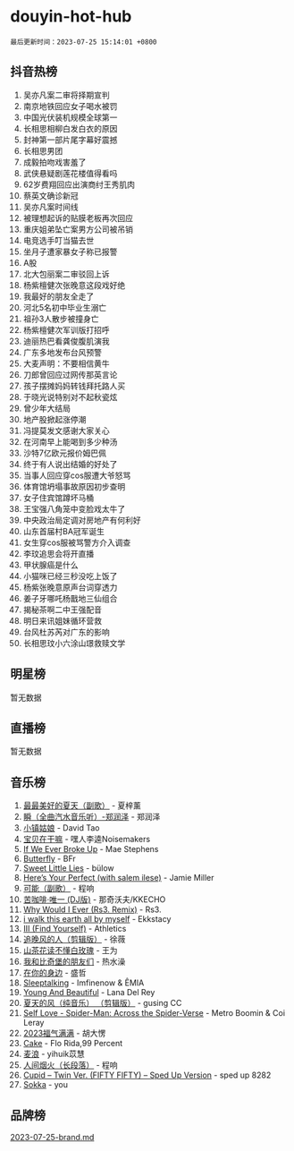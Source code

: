 # douyin-hot-hub

`最后更新时间：2023-07-25 15:14:01 +0800`

## 抖音热榜

1. 吴亦凡案二审将择期宣判
1. 南京地铁回应女子喝水被罚
1. 中国光伏装机规模全球第一
1. 长相思相柳白发白衣的原因
1. 封神第一部片尾字幕好震撼
1. 长相思男团
1. 成毅拍吻戏害羞了
1. 武侠悬疑剧莲花楼值得看吗
1. 62岁费翔回应出演商纣王秀肌肉
1. 蔡英文确诊新冠
1. 吴亦凡案时间线
1. 被理想起诉的贴膜老板再次回应
1. 重庆姐弟坠亡案男方公司被吊销
1. 电竞选手叮当猫去世
1. 坐月子遭家暴女子称已报警
1. A股
1. 北大包丽案二审驳回上诉
1. 杨紫檀健次张晚意这段戏好绝
1. 我最好的朋友全走了
1. 河北5名初中毕业生溺亡
1. 祖孙3人散步被撞身亡
1. 杨紫檀健次军训版打招呼
1. 迪丽热巴看龚俊腹肌演我
1. 广东多地发布台风预警
1. 大麦声明：不要相信黄牛
1. 刀郎曾回应过网传那英言论
1. 孩子摆摊妈妈转钱拜托路人买
1. 于晓光说特别对不起秋瓷炫
1. 曾少年大结局
1. 地产股掀起涨停潮
1. 冯提莫发文感谢大家关心
1. 在河南早上能喝到多少种汤
1. 沙特7亿欧元报价姆巴佩
1. 终于有人说出结婚的好处了
1. 当事人回应穿cos服遭大爷怒骂
1. 体育馆坍塌事故原因初步查明
1. 女子住宾馆蹲坏马桶
1. 王宝强八角笼中变脸戏太牛了
1. 中央政治局定调对房地产有何利好
1. 山东首届村BA冠军诞生
1. 女生穿cos服被骂警方介入调查
1. 李玟追思会将开直播
1. 甲状腺癌是什么
1. 小猫咪已经三秒没吃上饭了
1. 杨紫张晚意原声台词穿透力
1. 姜子牙哪吒杨戬地三仙组合
1. 揭秘茶啊二中王强配音
1. 明日来讯姐妹循环营救
1. 台风杜苏芮对广东的影响
1. 长相思玟小六涂山璟救赎文学

## 明星榜

暂无数据

## 直播榜

暂无数据

## 音乐榜

1. [最最美好的夏天（副歌）](https://sf6-cdn-tos.douyinstatic.com/obj/tos-cn-ve-2774/o4FMghDLZkPIkCutdrsXlbTHcaZztBfeCp9AFS) - 夏梓薰
1. [瞬（全曲汽水音乐听）-郑润泽](https://sf6-cdn-tos.douyinstatic.com/obj/tos-cn-ve-2774/o4Vb9eJZClCZTnRQYy0BRSeHGrDtrkrQgIBvQt) - 郑润泽
1. [小镇姑娘](https://sf6-cdn-tos.douyinstatic.com/obj/tos-cn-ve-2774/1ee4fa49917d4e9e8f06512cc6e778d9) - David Tao
1. [宝贝在干嘛](https://sf3-cdn-tos.douyinstatic.com/obj/tos-cn-ve-2774/okW4hBCfJI5B2ZEgTCtikhMW7IafzNrBQIYkpJ) - 嘿人李逵Noisemakers
1. [If We Ever Broke Up](https://sf3-cdn-tos.douyinstatic.com/obj/tos-cn-ve-2774/o8onj5HDk0ImtBmO0URBfeyCDXQJMYkQ1gb8Zy) - Mae Stephens
1. [Butterfly](https://sf3-cdn-tos.douyinstatic.com/obj/tos-cn-ve-2774/oIw3zNLcWhUhUDWqtQxQfAx6IXsSBzbyCg7CM0) - BFr
1. [Sweet Little Lies](https://sf6-cdn-tos.douyinstatic.com/obj/tos-cn-ve-2774/cebdd23e942a452c84c197b17c22ac7a) - bülow
1. [Here’s Your Perfect (with salem ilese)](https://sf3-cdn-tos.douyinstatic.com/obj/tos-cn-ve-2774/076b1576c6c546598f803fe53da388a7) - Jamie Miller
1. [可能（副歌）](https://sf3-cdn-tos.douyinstatic.com/obj/tos-cn-ve-2774/cde1731888894259b333569393c2fb51) - 程响
1. [苦咖啡·唯一 (DJ版)](https://sf3-cdn-tos.douyinstatic.com/obj/tos-cn-ve-2774/oohZWXUzNXlh9bzpBgNUfJCQHGILwWgDBaejQt) - 那奇沃夫/KKECHO
1. [Why Would I Ever (Rs3. Remix)](https://sf6-cdn-tos.douyinstatic.com/obj/tos-cn-ve-2774/oQNX0xZhO8IXeCRjCJQUZzkfQNLi2ItDAzEBgz) - Rs3.
1. [i walk this earth all by myself](https://sf3-cdn-tos.douyinstatic.com/obj/tos-cn-ve-2774/c751e38547b548b389ff6e1b9203b1de) - Ekkstacy
1. [III (Find Yourself)](https://sf3-cdn-tos.douyinstatic.com/obj/tos-cn-ve-2774/3b9e482a6da74de29fd5e2440e4373b4) - Athletics
1. [追晚风的人（剪辑版）](https://sf3-cdn-tos.douyinstatic.com/obj/tos-cn-ve-2774/560835060af84ac29cd5c12e2a98f7eb) - 徐薇
1. [山茶花读不懂白玫瑰](https://sf6-cdn-tos.douyinstatic.com/obj/tos-cn-ve-2774/osfn8B7DktrRHEPJgPCfDbw7QDQEkwC16BxZg9) - 王为
1. [我和比奇堡的朋友们](https://sf3-cdn-tos.douyinstatic.com/obj/tos-cn-ve-2774/f0505db981ea4a6d91453a15924a82aa) - 热水澡
1. [在你的身边](https://sf6-cdn-tos.douyinstatic.com/obj/tos-cn-ve-2774/9dce2ee6c9f84c17a6d68458730d7ae8) - 盛哲
1. [Sleeptalking](https://sf6-cdn-tos.douyinstatic.com/obj/tos-cn-ve-2774/f23bc60230804ede98a163e1926e0857) - Imfinenow & ÊMIA
1. [Young And Beautiful](https://sf6-cdn-tos.douyinstatic.com/obj/tos-cn-ve-2774/3ca6987c98c947768abb9cce3ee5530c) - Lana Del Rey
1. [夏天的风（纯音乐） （剪辑版）](https://sf6-cdn-tos.douyinstatic.com/obj/tos-cn-ve-2774/oUzLjBZZFQAoNRmGokEeD5zfQCObp6UeFAnTa6) - gusing CC
1. [Self Love - Spider-Man: Across the Spider-Verse](https://sf3-cdn-tos.douyinstatic.com/obj/tos-cn-ve-2774/o8YzagIFYnO2FNIznDQzpeeLfrdCVAbYDDaLoS) - Metro Boomin & Coi Leray
1. [2023福气满满](https://sf3-cdn-tos.douyinstatic.com/obj/tos-cn-ve-2774/ocebsi6kbCVkBMAcDJkqdZpBQMubYSQetK2gQn) - 胡大愣
1. [Cake](https://sf6-cdn-tos.douyinstatic.com/obj/tos-cn-ve-2774/3545db16eba4434c853ab891b2b752af) - Flo Rida,99 Percent
1. [麦浪](https://sf3-cdn-tos.douyinstatic.com/obj/tos-cn-ve-2774/872ff36b718445c6a3882ba18b546970) - yihuik苡慧
1. [人间烟火（长段落）](https://sf6-cdn-tos.douyinstatic.com/obj/tos-cn-ve-2774/eeb7f9f284d74db097f8341ace44bfa2) - 程响
1. [Cupid – Twin Ver. (FIFTY FIFTY) – Sped Up Version](https://sf6-cdn-tos.douyinstatic.com/obj/tos-cn-ve-2774/oMonQQ6t8nCfUnw44y8XBZkJytCgEBtWYebB2D) - sped up 8282
1. [Sokka](https://sf3-cdn-tos.douyinstatic.com/obj/tos-cn-ve-2774/b9c3e305c0474c898ce221c7aa498547) - you

## 品牌榜

[2023-07-25-brand.md](2023-07-25-brand.md)
